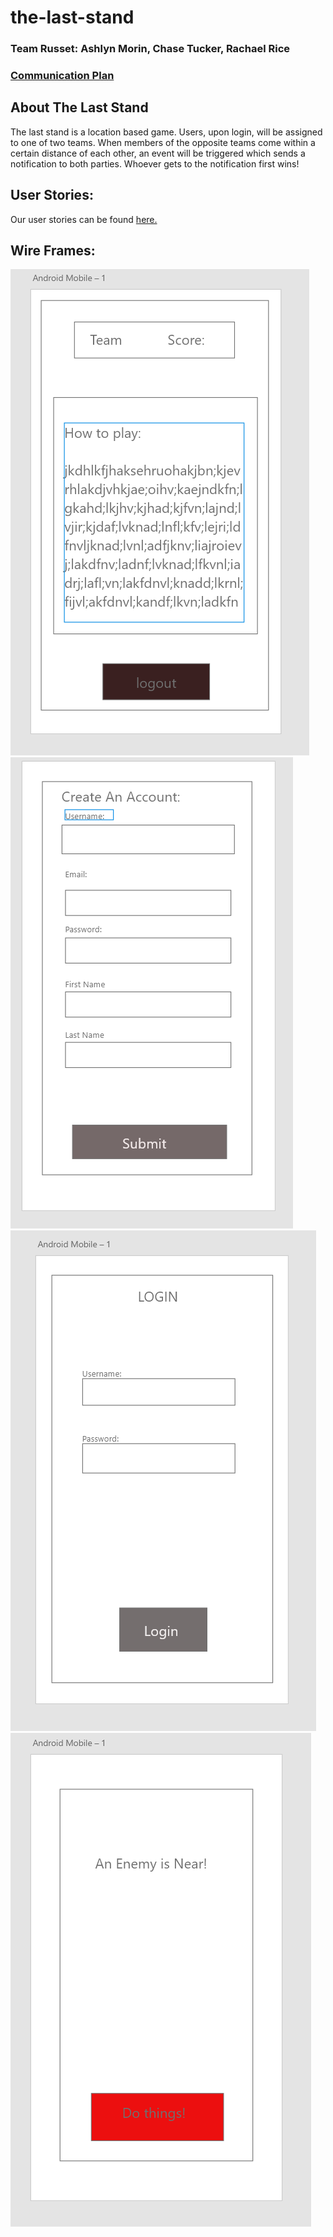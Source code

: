 
# the-last-stand

### Team Russet: Ashlyn Morin, Chase Tucker, Rachael Rice

### [Communication Plan](https://docs.google.com/document/d/1MjJqKM6Q4LQendgLUOr_qiIXWtiAaey5yWjjK0XWaoI/edit?usp=sharing)

## About The Last Stand
The last stand is a location based game. Users, upon login, will be assigned to one of two teams. When members of the opposite teams come within a certain distance of each other, an event will be triggered which sends a notification to both parties. Whoever gets to the notification first wins!


## User Stories:
Our user stories can be found [here.](https://trello.com/b/JDEHv6If/last-stand)

## Wire Frames:
![Home](/img/Main.PNG)
![Create](/img/CreateAccount.PNG)
![Login](/img/Login.PNG)
![trigger](/img/triggerPage.PNG)

